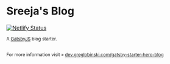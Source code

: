 # Sreeja's Blog
[![Netlify Status](https://api.netlify.com/api/v1/badges/43547c83-5387-4733-8494-2ad223b4f6d4/deploy-status)](https://app.netlify.com/sites/elated-hoover-f53a72/deploys)




<sup>A [GatsbyJS](https://www.gatsbyjs.org/) blog starter. <br /><br /></sup>

<sup>For more information visit » [dev.greglobinski.com/gatsby-starter-hero-blog](https://dev.greglobinski.com/gatsby-starter-hero-blog/)</sup>
